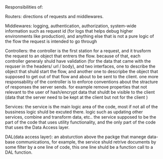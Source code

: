Responsibilities of:

Routers: directions of requests and middlewares.

Middlewares: logging, authentication, authorization, system-wide information such as request id (for logs that helps debug higher environments like production), and anything else that is not a pure logic of the flow the request is intended to go through

Controllers: the controller is the first station for a request, and it trusform the request to an object that entrers the flow. because of that, each controller generaly shuld have validation (for the data that came with the requser in the headers/ url / body), and two interfaces, one to describe the object that shuld start the flow, and  another one to descripbe the object that supposed to get out of that flow and about to be sent to the client.
one more responsability of the controller is to enforce conventions about the stracture of responses the server sends. for example remove properties that not relevant to the user of hash/encrypt data that shuldt be visible to the client (data that the server need to be kept at the client but not for the client )

Services:  the service is the main logic area of the code, most if not all of the bussiness logic shuld be excuted there. logic such as updating other services, combine and transform data, etc.. 
the service supposed to be the part of the code that uses utility functionality, and the only part of the code that uses the Data Access layer.

DAL(data access layer): an absturction above the packge that manege data-base communications, for example, the service shuld retrive documents by some filter by a one line of code, this one line shuld be a function call to a DAL function.

